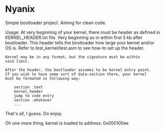 # Nyanix
Simple bootloader project. Aiming for clean code.

Usage:
	At very beginning of your kernel, there *must* be header as defined
	in KERNEL_HEADER.txt file. Very beginning as in within first 5 kb after
	bootloader. This header tells the bootloader how
	large your kernel and/or OS is. Refer to test_kernel/test.asm to
	see how-to set up the header.

	Kernel may be in any format, but the signature must be within
	said limit.

	After the header, the bootloader assumes to be kernel entry point.
	If you wish to have some sort of data-section there, your kernel
	must be formated in following way:

		section .text
		kernel_header
		jump to code entry
		section .whatever
		...

That's all, I guess. Do enjoy.


Oh one more thing, kernel is loaded to address: 0x000100ee 

